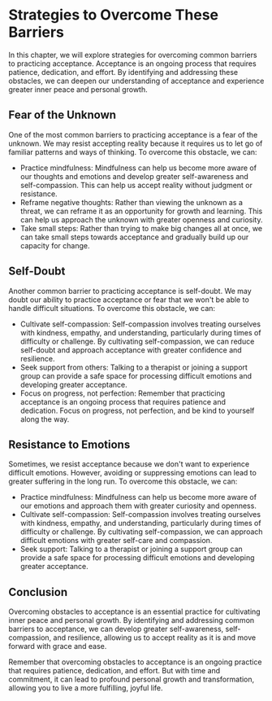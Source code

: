 # Strategies to Overcome These Barriers

In this chapter, we will explore strategies for overcoming common barriers to practicing acceptance. Acceptance is an ongoing process that requires patience, dedication, and effort. By identifying and addressing these obstacles, we can deepen our understanding of acceptance and experience greater inner peace and personal growth.

Fear of the Unknown
-------------------

One of the most common barriers to practicing acceptance is a fear of the unknown. We may resist accepting reality because it requires us to let go of familiar patterns and ways of thinking. To overcome this obstacle, we can:

* Practice mindfulness: Mindfulness can help us become more aware of our thoughts and emotions and develop greater self-awareness and self-compassion. This can help us accept reality without judgment or resistance.
* Reframe negative thoughts: Rather than viewing the unknown as a threat, we can reframe it as an opportunity for growth and learning. This can help us approach the unknown with greater openness and curiosity.
* Take small steps: Rather than trying to make big changes all at once, we can take small steps towards acceptance and gradually build up our capacity for change.

Self-Doubt
----------

Another common barrier to practicing acceptance is self-doubt. We may doubt our ability to practice acceptance or fear that we won't be able to handle difficult situations. To overcome this obstacle, we can:

* Cultivate self-compassion: Self-compassion involves treating ourselves with kindness, empathy, and understanding, particularly during times of difficulty or challenge. By cultivating self-compassion, we can reduce self-doubt and approach acceptance with greater confidence and resilience.
* Seek support from others: Talking to a therapist or joining a support group can provide a safe space for processing difficult emotions and developing greater acceptance.
* Focus on progress, not perfection: Remember that practicing acceptance is an ongoing process that requires patience and dedication. Focus on progress, not perfection, and be kind to yourself along the way.

Resistance to Emotions
----------------------

Sometimes, we resist acceptance because we don't want to experience difficult emotions. However, avoiding or suppressing emotions can lead to greater suffering in the long run. To overcome this obstacle, we can:

* Practice mindfulness: Mindfulness can help us become more aware of our emotions and approach them with greater curiosity and openness.
* Cultivate self-compassion: Self-compassion involves treating ourselves with kindness, empathy, and understanding, particularly during times of difficulty or challenge. By cultivating self-compassion, we can approach difficult emotions with greater self-care and compassion.
* Seek support: Talking to a therapist or joining a support group can provide a safe space for processing difficult emotions and developing greater acceptance.

Conclusion
----------

Overcoming obstacles to acceptance is an essential practice for cultivating inner peace and personal growth. By identifying and addressing common barriers to acceptance, we can develop greater self-awareness, self-compassion, and resilience, allowing us to accept reality as it is and move forward with grace and ease.

Remember that overcoming obstacles to acceptance is an ongoing practice that requires patience, dedication, and effort. But with time and commitment, it can lead to profound personal growth and transformation, allowing you to live a more fulfilling, joyful life.
